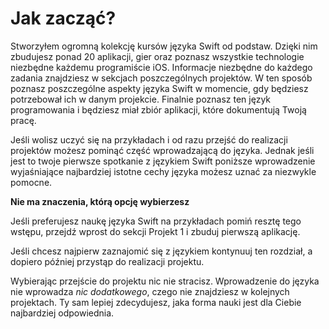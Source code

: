 # Jak zacząć?

Stworzyłem ogromną kolekcję kursów języka Swift od podstaw. Dzięki nim zbudujesz ponad 20  aplikacji, gier oraz poznasz wszystkie technologie niezbędne każdemu programiście iOS. Informacje niezbędne do każdego zadania znajdziesz w sekcjach poszczególnych projektów. W ten sposób poznasz poszczególne aspekty języka Swift w momencie, gdy będziesz potrzebował ich w danym projekcie. Finalnie poznasz ten język programowania i będziesz miał zbiór aplikacji, które dokumentują Twoją pracę.

Jeśli wolisz uczyć się na przykładach i od razu przejść do realizacji projektów możesz pominąć część wprowadzającą do języka. Jednak jeśli jest to twoje pierwsze spotkanie z językiem Swift poniższe wprowadzenie wyjaśniające najbardziej istotne cechy języka możesz uznać za niezwykle pomocne. 

**Nie ma znaczenia, którą opcję wybierzesz**

Jeśli preferujesz naukę języka Swift na przykładach pomiń resztę tego wstępu, przejdź wprost do sekcji Projekt 1 i zbuduj pierwszą aplikację.

Jeśli chcesz najpierw zaznajomić się z językiem kontynuuj ten rozdział, a dopiero później przystąp do realizacji projektu.

Wybierając przejście do projektu nic nie stracisz. Wprowadzenie do języka nie wprowadza *nic dodatkowego*, czego nie znajdziesz w kolejnych projektach. Ty sam lepiej zdecydujesz, jaka forma nauki jest dla Ciebie najbardziej odpowiednia.